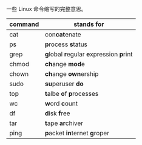 一些 Linux 命令缩写的完整意思。

| command | stands for |
| -------------- | -------------- |
| cat | con**cat**enate |
| ps | **p**rocess **s**tatus|
| grep | **g**lobal **r**egular **e**xpression **p**rint |
| chmod | **ch**ange **mod**e|
| chown | **ch**ange **own**ership |
| sudo | **su**peruser **do**|
| top | **t**albe **o**f **p**rocesses|
| wc | **w**ord **c**ount |
| df | **d**isk **f**ree|
| tar | **t**ape **ar**chiver |
| ping | **p**acket **in**ternet **g**roper |

